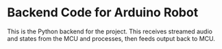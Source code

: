 # Backend Code for Arduino Robot

This is the Python backend for the project. This receives streamed audio and states from the MCU and processes, then feeds output back to MCU.